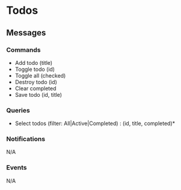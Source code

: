# Todos

## Messages

### Commands

- Add todo (title)
- Toggle todo (id)
- Toggle all (checked)
- Destroy todo (id)
- Clear completed
- Save todo (id, title)

### Queries

- Select todos (filter: All|Active|Completed) : (id, title, completed)*

### Notifications

N/A

### Events

N/A
